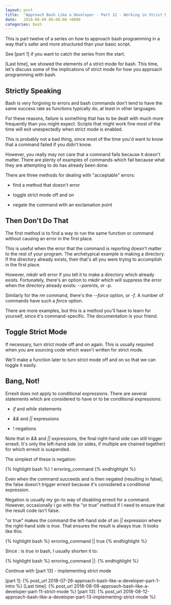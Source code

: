 ```yaml
---
layout: post
title:  "Approach Bash Like a Developer - Part 12 - Working in Strict Mode"
date:   2018-08-09 00:00:00 +0000
categories: bash
---
```


This is part twelve of a series on how to approach bash programming in a way
that's safer and more structured than your basic script.

See [part 1] if you want to catch the series from the start.

[Last time], we showed the elements of a strict mode for bash.  This time,
let's discuss some of the implications of strict mode for how you approach
programming with bash.

Strictly Speaking
-----------------

Bash is very forgiving to errors and bash commands don't tend to have
the same success rate as functions typically do, at least in other
languages.

For these reasons, failure is something that has to be dealt with much
more frequently than you might expect. Scripts that might work fine most
of the time will exit unexpectedly when strict mode is enabled.

This is probably not a bad thing, since most of the time you'd want to
know that a command failed if you didn't know.

However, you really may not care that a command fails because it doesn't
matter.  There are plenty of examples of commands which fail because
what they are attempting to do has already been done.

There are three methods for dealing with "acceptable" errors:

-   find a method that doesn't error

-   toggle strict mode off and on

-   negate the command with an exclamation point

Then Don't Do That
------------------

The first method is to find a way to run the same function or command
without causing an error in the first place.

This is useful when the error that the command is reporting doesn't
matter to the rest of your program.  The archetypical example is making
a directory.  If the directory already exists, then that's all you were
trying to accomplish in the first place.

However, *mkdir* will error if you tell it to make a directory which
already exists.  Fortunately, there's an option to *mkdir* which will
suppress the error when the directory already exists: *--parents*, or
*-p*.

Similarly for the *rm* command, there's the *--force* option, or *-f*.
A number of commands have such a *force* option.

There are more examples, but this is a method you'll have to learn for
yourself, since it's command-specific.  The documentation is your
friend.

Toggle Strict Mode
------------------

If necessary, turn strict mode off and on again.  This is usually
required when you are sourcing code which wasn't written for strict
mode.

We'll make a function later to turn strict mode off and on so that we
can toggle it easily.

Bang, Not!
----------

Errexit does not apply to conditional expressions.  There are several
statements which are considered to have or to be conditional
expressions:

-   *if* and *while* statements

-   *&&* and *||* expressions

-   *!* negations

Note that in *&&* and *||* expressions, the final right-hand side can
still trigger errexit.  It's only the left-hand side (or sides, if
multiple are chained together) for which errexit is suspended.

The simplest of these is negation:

{% highlight bash %}
! erroring_command
{% endhighlight %}

Even when the command succeeds and is then negated (resulting in false),
the false doesn't trigger errexit because it's considered a conditional
expression.

Negation is usually my go-to way of disabling errexit for a command.
However, occasionally I go with the "or true" method if I need to ensure
that the result code isn't false.

"or true" makes the command the left-hand side of an *||* expression
where the right-hand side is *true*.  That ensures the result is always
true. It looks like this:

{% highlight bash %}
erroring_command || true
{% endhighlight %}

Since *:* is *true* in bash, I usually shorten it to:

{% highlight bash %}
erroring_command ||:
{% endhighlight %}

Continue with [part 13] - implementing strict mode

  [part 1]:     {% post_url 2018-07-26-approach-bash-like-a-developer-part-1-intro                      %}
  [Last time]:  {% post_url 2018-08-09-approach-bash-like-a-developer-part-11-strict-mode               %}
  [part 13]:    {% post_url 2018-08-12-approach-bash-like-a-developer-part-13-implementing-strict-mode    %}
